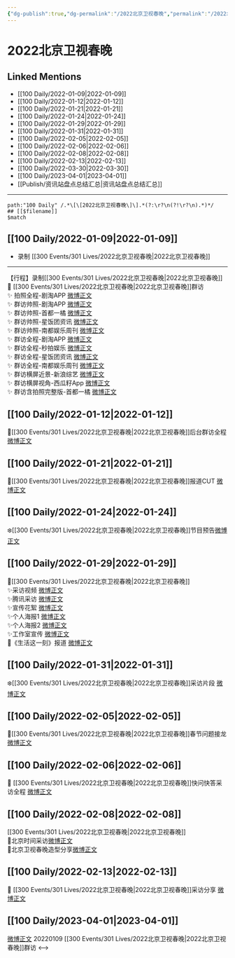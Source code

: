 ```yaml
---
{"dg-publish":true,"dg-permalink":"/2022北京卫视春晚","permalink":"/2022北京卫视春晚/","created":"2022-12-07T16:59:05.000+08:00","updated":"2023-04-10T16:09:11.390+08:00"}
---
```


# 2022北京卫视春晚

## Linked Mentions
- [[100 Daily/2022-01-09\|2022-01-09]]
- [[100 Daily/2022-01-12\|2022-01-12]]
- [[100 Daily/2022-01-21\|2022-01-21]]
- [[100 Daily/2022-01-24\|2022-01-24]]
- [[100 Daily/2022-01-29\|2022-01-29]]
- [[100 Daily/2022-01-31\|2022-01-31]]
- [[100 Daily/2022-02-05\|2022-02-05]]
- [[100 Daily/2022-02-06\|2022-02-06]]
- [[100 Daily/2022-02-08\|2022-02-08]]
- [[100 Daily/2022-02-13\|2022-02-13]]
- [[100 Daily/2022-03-30\|2022-03-30]]
- [[100 Daily/2023-04-01\|2023-04-01]]
- [[Publish/资讯站盘点总结汇总\|资讯站盘点总结汇总]]


---

```expander
path:"100 Daily" /.*\[\[2022北京卫视春晚\]\].*(?:\r?\n(?!\r?\n).*)*/
## [[$filename]]
$match
```
## [[100 Daily/2022-01-09\|2022-01-09]]
  - 录制 [[300 Events/301 Lives/2022北京卫视春晚\|2022北京卫视春晚]]
---
【行程】录制[[300 Events/301 Lives/2022北京卫视春晚\|2022北京卫视春晚]]
💫 [[300 Events/301 Lives/2022北京卫视春晚\|2022北京卫视春晚]]群访  
✨ 拍照全程-剧淘APP [微博正文](https://m.weibo.cn/6466290670/4723776958238127)  
✨ 群访帅照-剧淘APP [微博正文](https://m.weibo.cn/6466290670/4723776208766173)  
✨ 群访帅照-首都一橘 [微博正文](https://m.weibo.cn/6466290670/4723777558020373)  
✨ 群访帅照-星饭团资讯 [微博正文](https://m.weibo.cn/6466290670/4723817852700880)  
✨ 群访帅照-南都娱乐周刊 [微博正文](https://m.weibo.cn/6466290670/4723814283875431)  
✨ 群访全程-剧淘APP [微博正文](https://m.weibo.cn/6466290670/4723774962536494)  
✨ 群访全程-秒拍娱乐 [微博正文](https://m.weibo.cn/6466290670/4723778682882689)  
✨ 群访全程-星饭团资讯 [微博正文](https://m.weibo.cn/6466290670/4723817764885071)  
✨ 群访全程-南都娱乐周刊 [微博正文](https://m.weibo.cn/6466290670/4723783657065864)  
✨ 群访横屏近景-新浪综艺 [微博正文](https://m.weibo.cn/6466290670/4723777860534441)  
✨ 群访横屏视角-西瓜籽App [微博正文](https://m.weibo.cn/6466290670/4723782633391812)  
✨ 群访含拍照完整版-首都一橘 [微博正文](https://m.weibo.cn/6466290670/4723777109233616)
## [[100 Daily/2022-01-12\|2022-01-12]]
🌟[[300 Events/301 Lives/2022北京卫视春晚\|2022北京卫视春晚]]后台群访全程[微博正文](https://m.weibo.cn/6466290670/4724751325725852)
## [[100 Daily/2022-01-21\|2022-01-21]]
🌟[[300 Events/301 Lives/2022北京卫视春晚\|2022北京卫视春晚]]报道CUT [微博正文](https://m.weibo.cn/6466290670/4728221055323442)
## [[100 Daily/2022-01-24\|2022-01-24]]
❄️[[300 Events/301 Lives/2022北京卫视春晚\|2022北京卫视春晚]]节目预告[微博正文](https://m.weibo.cn/6466290670/4729140043842236)
## [[100 Daily/2022-01-29\|2022-01-29]]
🌟[[300 Events/301 Lives/2022北京卫视春晚\|2022北京卫视春晚]]  
✨采访视频 [微博正文](https://m.weibo.cn/6466290670/4730933875576618)  
✨腾讯采访 [微博正文](https://m.weibo.cn/6466290670/4730949449812861)  
✨宣传花絮 [微博正文](https://m.weibo.cn/6466290670/4731016478459837)  
✨个人海报1 [微博正文](https://m.weibo.cn/6466290670/4730920005009757)  
✨个人海报2 [微博正文](https://m.weibo.cn/6466290670/4730926611301862)  
✨工作室宣传 [微博正文](https://m.weibo.cn/6466290670/4730932110296579)  
🌟《生活这一刻》报道 [微博正文](https://m.weibo.cn/6466290670/4730921884059693)
## [[100 Daily/2022-01-31\|2022-01-31]]
❄️[[300 Events/301 Lives/2022北京卫视春晚\|2022北京卫视春晚]]采访片段 [微博正文](https://m.weibo.cn/6466290670/4731756533781318)
## [[100 Daily/2022-02-05\|2022-02-05]]
💫[[300 Events/301 Lives/2022北京卫视春晚\|2022北京卫视春晚]]春节问题接龙 [微博正文](https://weibo.com/detail/4733549292554003)
## [[100 Daily/2022-02-06\|2022-02-06]]
💫 [[300 Events/301 Lives/2022北京卫视春晚\|2022北京卫视春晚]]快问快答采访全程 [微博正文](https://m.weibo.cn/6466290670/4733860774416031)
## [[100 Daily/2022-02-08\|2022-02-08]]
[[300 Events/301 Lives/2022北京卫视春晚\|2022北京卫视春晚]]  
🌟北京时间采访[微博正文](https://weibo.com/detail/4734602084092651)  
🌟北京卫视春晚造型分享[微博正文](https://weibo.com/detail/4734616080745252)

## [[100 Daily/2022-02-13\|2022-02-13]]
💫 [[300 Events/301 Lives/2022北京卫视春晚\|2022北京卫视春晚]]采访分享 [微博正文](https://m.weibo.cn/6466290670/4736468096385670)
## [[100 Daily/2023-04-01\|2023-04-01]]
[微博正文](http://weibo.com/6527410598/MzSo5rBNb) 20220109 [[300 Events/301 Lives/2022北京卫视春晚\|2022北京卫视春晚]]群访
<-->
